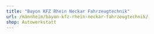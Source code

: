 ```yaml
---
title: "Bayon KFZ Rhein Neckar Fahrzeugtechnik"
url: /mannheim/bayon-kfz-rhein-neckar-fahrzeugtechnik/
shop: Autowerkstatt
---
```

